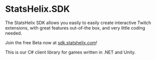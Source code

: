 # StatsHelix.SDK

The StatsHelix SDK allows you easily to easily create interactive Twitch extensions, with great features out-of-the box, and very little coding needed.

Join the free Beta now at [sdk.statshelix.com](https://sdk.statshelix.com/)!

This is our C# client library for games written in .NET and Unity.
